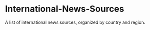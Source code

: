 # International-News-Sources
A list of international news sources, organized by country and region.
